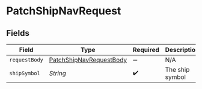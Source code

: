 # PatchShipNavRequest


## Fields

| Field                                                                         | Type                                                                          | Required                                                                      | Description                                                                   |
| ----------------------------------------------------------------------------- | ----------------------------------------------------------------------------- | ----------------------------------------------------------------------------- | ----------------------------------------------------------------------------- |
| `requestBody`                                                                 | [PatchShipNavRequestBody](../../models/operations/PatchShipNavRequestBody.md) | :heavy_minus_sign:                                                            | N/A                                                                           |
| `shipSymbol`                                                                  | *String*                                                                      | :heavy_check_mark:                                                            | The ship symbol                                                               |
